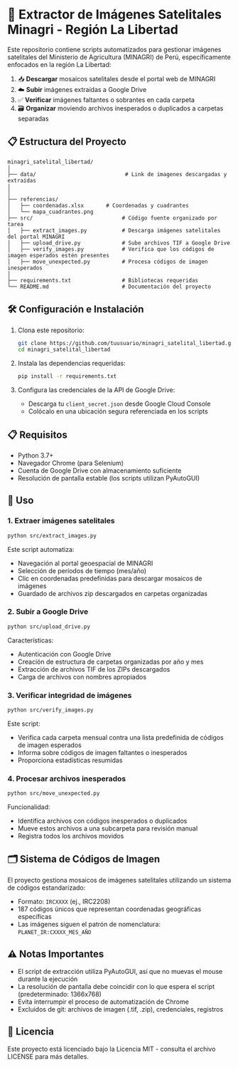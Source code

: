 # 📡 Extractor de Imágenes Satelitales Minagri - Región La Libertad

Este repositorio contiene scripts automatizados para gestionar imágenes satelitales del Ministerio de Agricultura (MINAGRI) de Perú, específicamente enfocados en la región La Libertad:

1. 📥 **Descargar** mosaicos satelitales desde el portal web de MINAGRI
2. ☁️ **Subir** imágenes extraídas a Google Drive
3. ✅ **Verificar** imágenes faltantes o sobrantes en cada carpeta
4. 🗃️ **Organizar** moviendo archivos inesperados o duplicados a carpetas separadas

## 📋 Estructura del Proyecto

```
minagri_satelital_libertad/
│
├── data/                            # Link de imagenes descargadas y extraídas
│
│
├── referencias/               
│   ├── coordenadas.xlsx       # Coordenadas y cuadrantes
│   └── mapa_cuadrantes.png    
├── src/                            # Código fuente organizado por tarea
│   ├── extract_images.py           # Descarga imágenes satelitales del portal MINAGRI
│   ├── upload_drive.py             # Sube archivos TIF a Google Drive
│   ├── verify_images.py            # Verifica que los códigos de imagen esperados estén presentes
│   ├── move_unexpected.py          # Procesa códigos de imagen inesperados
│
├── requirements.txt                # Bibliotecas requeridas
└── README.md                       # Documentación del proyecto
```

## 🛠️ Configuración e Instalación

1. Clona este repositorio:
   ```bash
   git clone https://github.com/tuusuario/minagri_satelital_libertad.git
   cd minagri_satelital_libertad
   ```

2. Instala las dependencias requeridas:
   ```bash
   pip install -r requirements.txt
   ```

3. Configura las credenciales de la API de Google Drive:
   - Descarga tu `client_secret.json` desde Google Cloud Console
   - Colócalo en una ubicación segura referenciada en los scripts

## 📋 Requisitos

- Python 3.7+
- Navegador Chrome (para Selenium)
- Cuenta de Google Drive con almacenamiento suficiente
- Resolución de pantalla estable (los scripts utilizan PyAutoGUI)

## 🚀 Uso

### 1. Extraer imágenes satelitales

```bash
python src/extract_images.py
```

Este script automatiza:
- Navegación al portal geoespacial de MINAGRI
- Selección de períodos de tiempo (mes/año)
- Clic en coordenadas predefinidas para descargar mosaicos de imágenes
- Guardado de archivos zip descargados en carpetas organizadas

### 2. Subir a Google Drive 

```bash
python src/upload_drive.py
```

Características:
- Autenticación con Google Drive
- Creación de estructura de carpetas organizadas por año y mes
- Extracción de archivos TIF de los ZIPs descargados
- Carga de archivos con nombres apropiados

### 3. Verificar integridad de imágenes

```bash
python src/verify_images.py
```

Este script:
- Verifica cada carpeta mensual contra una lista predefinida de códigos de imagen esperados
- Informa sobre códigos de imagen faltantes o inesperados
- Proporciona estadísticas resumidas

### 4. Procesar archivos inesperados

```bash
python src/move_unexpected.py
```

Funcionalidad:
- Identifica archivos con códigos inesperados o duplicados
- Mueve estos archivos a una subcarpeta para revisión manual
- Registra todos los archivos movidos

## 🗂️ Sistema de Códigos de Imagen

El proyecto gestiona mosaicos de imágenes satelitales utilizando un sistema de códigos estandarizado:
- Formato: `IRCXXXX` (ej., IRC2208)
- 187 códigos únicos que representan coordenadas geográficas específicas
- Las imágenes siguen el patrón de nomenclatura: `PLANET_IR:CXXXX_MES_AÑO`

## ⚠️ Notas Importantes

- El script de extracción utiliza PyAutoGUI, así que no muevas el mouse durante la ejecución
- La resolución de pantalla debe coincidir con lo que espera el script (predeterminado: 1366x768)
- Evita interrumpir el proceso de automatización de Chrome
- Excluidos de git: archivos de imagen (.tif, .zip), credenciales, registros

## 📜 Licencia

Este proyecto está licenciado bajo la Licencia MIT - consulta el archivo LICENSE para más detalles.


